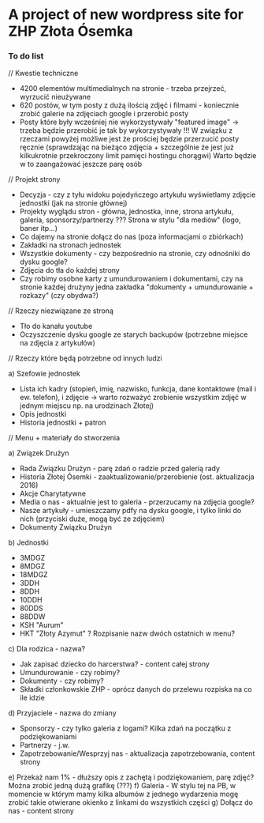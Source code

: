 # A project of new wordpress site for ZHP Złota Ósemka


### To do list
// Kwestie techniczne

- 4200 elementów multimedialnych na stronie - trzeba przejrzeć, wyrzucić nieużywane
- 620 postów, w tym posty z dużą ilością zdjęć i filmami - koniecznie zrobić galerie na zdjęciach google i przerobić posty
- Posty które były wcześniej nie wykorzystywały "featured image" -> trzeba będzie przerobić je tak by wykorzystywały
!!! W związku z rzeczami powyżej możliwe jest że prościej będzie przerzucić posty ręcznie (sprawdzając na bieżąco zdjęcia + szczególnie że jest już kilkukrotnie przekroczony limit pamięci hostingu chorągwi)
Warto będzie w to zaangażować jeszcze parę osób


// Projekt strony

- Decyzja - czy z tyłu widoku pojedyńczego artykułu wyświetlamy zdjęcie jednostki (jak na stronie głównej)
- Projekty wyglądu stron - główna, jednostka, inne, strona artykułu, galeria, sponsorzy/partnerzy
??? Strona w stylu "dla mediów" (logo, baner itp...)
- Co dajemy na stronie dołącz do nas (poza informacjami o zbiórkach)
- Zakładki na stronach jednostek
- Wszystkie dokumenty - czy bezpośrednio na stronie, czy odnośniki do dysku google?
- Zdjęcia do tła do każdej strony
- Czy robimy osobne karty z umundurowaniem i dokumentami, czy na stronie każdej drużyny jedna zakładka "dokumenty + umundurowanie + rozkazy" (czy obydwa?)


// Rzeczy niezwiązane ze stroną

- Tło do kanału youtube
- Oczyszczenie dysku google ze starych backupów (potrzebne miejsce na zdjęcia z artykułów)


// Rzeczy które będą potrzebne od innych ludzi

a) Szefowie jednostek
- Lista ich kadry (stopień, imię, nazwisko, funkcja, dane kontaktowe (mail i ew. telefon), i zdjęcie -> warto rozważyć zrobienie wszystkim zdjęć w jednym miejscu np. na urodzinach Złotej)
- Opis jednostki
- Historia jednostki + patron


// Menu + materiały do stworzenia

a) Związek Drużyn
- Rada Związku Drużyn - parę zdań o radzie przed galerią rady
- Historia Złotej Ósemki - zaaktualizowanie/przerobienie (ost. aktualizacja 2016)
- Akcje Charytatywne
- Media o nas - aktualnie jest to galeria - przerzucamy na zdjęcia google?
- Nasze artykuły - umieszczamy pdfy na dysku google, i tylko linki do nich (przyciski duże, mogą być ze zdjęciem)
- Dokumenty Związku Drużyn

b) Jednostki
- 3MDGZ
- 8MDGZ
- 18MDGZ
- 3DDH
- 8DDH
- 10DDH
- 80DDS
- 88DDW
- KSH "Aurum"
- HKT "Złoty Azymut"
? Rozpisanie nazw dwóch ostatnich w menu?

c) Dla rodzica - nazwa?
- Jak zapisać dziecko do harcerstwa? - content całej strony
- Umundurowanie - czy robimy?
- Dokumenty - czy robimy?
- Składki członkowskie ZHP - oprócz danych do przelewu rozpiska na co ile idzie

d) Przyjaciele - nazwa do zmiany
- Sponsorzy - czy tylko galeria z logami? Kilka zdań na początku z podziękowaniami
- Partnerzy - j.w.
- Zapotrzebowanie/Wesprzyj nas - aktualizacja zapotrzebowania, content strony

e) Przekaż nam 1% - dłuższy opis z zachętą i podziękowaniem, parę zdjęć? Można zrobić jedną dużą grafikę (???)
f) Galeria - W stylu tej na PB, w momencie w którym mamy kilka albumów z jednego wydarzenia mogę zrobić takie otwierane okienko z linkami do wszystkich części
g) Dołącz do nas - content strony
